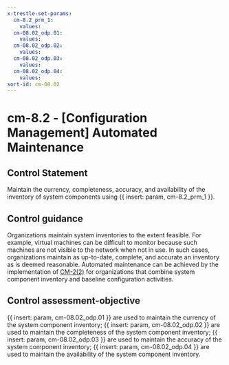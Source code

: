 ```yaml
---
x-trestle-set-params:
  cm-8.2_prm_1:
    values:
  cm-08.02_odp.01:
    values:
  cm-08.02_odp.02:
    values:
  cm-08.02_odp.03:
    values:
  cm-08.02_odp.04:
    values:
sort-id: cm-08.02
---
```


# cm-8.2 - \[Configuration Management\] Automated Maintenance

## Control Statement

Maintain the currency, completeness, accuracy, and availability of the inventory of system components using {{ insert: param, cm-8.2_prm_1 }}.

## Control guidance

Organizations maintain system inventories to the extent feasible. For example, virtual machines can be difficult to monitor because such machines are not visible to the network when not in use. In such cases, organizations maintain as up-to-date, complete, and accurate an inventory as is deemed reasonable. Automated maintenance can be achieved by the implementation of [CM-2(2)](#cm-2.2) for organizations that combine system component inventory and baseline configuration activities.

## Control assessment-objective

{{ insert: param, cm-08.02_odp.01 }} are used to maintain the currency of the system component inventory;
{{ insert: param, cm-08.02_odp.02 }} are used to maintain the completeness of the system component inventory;
{{ insert: param, cm-08.02_odp.03 }} are used to maintain the accuracy of the system component inventory;
{{ insert: param, cm-08.02_odp.04 }} are used to maintain the availability of the system component inventory.
